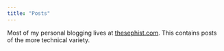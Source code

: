 ```yaml
---
title: "Posts"
---
```


Most of my personal blogging lives at [thesephist.com](https://thesephist.com/posts/). This contains posts of the more technical variety.
